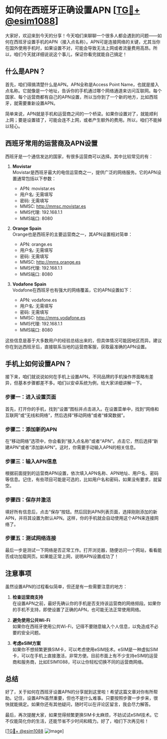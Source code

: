 # 如何在西班牙正确设置APN [[TG💪+ @esim1088](https://t.me/s/esim1088)]

大家好，欢迎来到今天的分享！今天咱们来聊聊一个很多人都会遇到的问题——如何在西班牙设置手机的APN（接入点名称）。APN可是连接网络的关键，尤其当你在国外使用手机时，如果设置不对，可能会导致无法上网或者流量费用高昂。所以，咱们今天就详细说说这个事儿，保证你看完就能自己搞定！

## 什么是APN？

首先，咱们得搞清楚什么是APN。APN全称是Access Point Name，也就是接入点名称。它就像是一个地址，告诉你的手机通过哪个网络通道来访问互联网。每个国家、每个运营商都有自己的APN设置，所以当你到了一个新的地方，比如西班牙，就需要重新设置APN。

简单来说，APN就是手机和运营商之间的一个桥梁。如果你设置对了，就能顺利上网；要是设置错了，可能会连不上网，或者产生额外的费用。所以，咱们不能掉以轻心。

## 西班牙常用的运营商及APN设置

西班牙是一个通信发达的国家，有很多运营商可以选择。其中比较常见的有：

1. **Movistar**  
   Movistar是西班牙最大的电信运营商之一，提供广泛的网络服务。它的APN设置通常包括以下参数：
   - APN: movistar.es  
   - 用户名: 无需填写  
   - 密码: 无需填写  
   - MMSC: http://mmsc.movistar.es  
   - MMS代理: 192.168.1.1  
   - MMS端口: 8080  

2. **Orange Spain**  
   Orange也是西班牙的主要运营商之一，其APN设置相对简单：
   - APN: orange.es  
   - 用户名: 无需填写  
   - 密码: 无需填写  
   - MMSC: http://mms.orange.es  
   - MMS代理: 192.168.1.1  
   - MMS端口: 8080  

3. **Vodafone Spain**  
   Vodafone在西班牙也有强大的网络覆盖，它的APN设置如下：
   - APN: vodafone.es  
   - 用户名: 无需填写  
   - 密码: 无需填写  
   - MMSC: http://mms.vodafone.es  
   - MMS代理: 192.168.1.1  
   - MMS端口: 8080  

这些信息是基于大多数用户的经验总结出来的，但具体情况可能因地区而异。建议你在到达西班牙后，直接联系当地的运营商客服，获取最准确的APN设置。

## 手机上如何设置APN？

接下来，咱们就说说如何在手机上设置APN。不同品牌的手机操作界面略有差异，但基本步骤都差不多。咱们以安卓系统为例，给大家详细讲解一下。

### 步骤一：进入设置页面

首先，打开你的手机，找到“设置”图标并点击进入。在设置菜单中，找到“网络和互联网”或“无线和网络”，然后选择“移动网络”或者“蜂窝数据”。

### 步骤二：添加新的APN

在“移动网络”选项中，你会看到“接入点名称”或者“APN”。点击它，然后选择“新建APN”或者“添加新APN”。这时，你需要手动输入APN的相关信息。

### 步骤三：输入APN信息

根据前面提到的运营商APN设置，依次填入APN名称、APN地址、用户名、密码等信息。记住，有些项目可能是可选的，比如用户名和密码，如果没有要求，就留空。

### 步骤四：保存并激活

填好所有信息后，点击“保存”按钮。然后回到APN列表页面，选择刚刚添加的新APN，并将其设置为默认APN。这样，你的手机就会自动使用这个APN来连接网络了。

### 步骤五：测试网络连接

最后一步是测试一下网络是否正常工作。打开浏览器，随便访问一个网站，看看能否成功加载网页。如果能正常上网，说明APN设置成功了！

## 注意事项

虽然设置APN的过程看似简单，但还是有一些需要注意的地方：

1. **检查运营商支持**  
   在设置APN之前，最好先确认你的手机是否支持该运营商的网络频段。如果你的手机不支持，即使设置了正确的APN，也可能无法正常使用网络。

2. **避免使用公共Wi-Fi**  
   如果你在西班牙使用公共Wi-Fi，记得不要随意输入个人信息，以免造成不必要的安全问题。

3. **考虑eSIM方案**  
   如果你不想频繁更换SIM卡，可以考虑使用eSIM技术。eSIM是一种虚拟SIM卡，可以在手机上直接激活，非常方便。目前市面上有不少支持eSIM的运营商和服务商，比如ESIM1088，可以让你轻松切换不同的运营商网络。

## 总结

好了，关于如何在西班牙设置APN的分享就到这里啦！希望这篇文章对你有所帮助。记住，设置APN虽然重要，但也不是什么难事。只要按照步骤一步步来，很快就能搞定。如果你还有其他疑问，随时可以在评论区留言，我会尽力解答。

最后，再次提醒大家，如果觉得频繁更换SIM卡太麻烦，不妨试试eSIM技术。它不仅能简化你的生活，还能节省不少时间和精力。好了，咱们下次再见啦！

[[TG💪+ @esim1088](https://t.me/s/esim1088) ![Image](https://i.postimg.cc/4NQfJmqS/Snipaste-2025-05-13-00-14-12.png)]